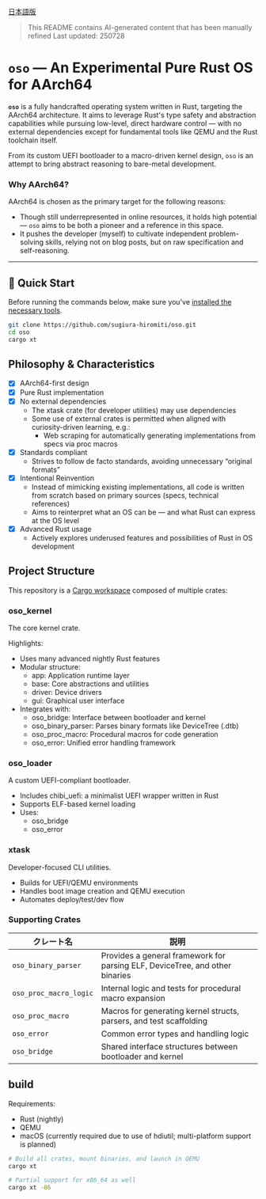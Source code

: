 [日本語版](README.md)

> This README contains AI-generated content that has been manually refined
> Last updated: 250728

# `oso` — An Experimental Pure Rust OS for AArch64

**`oso`** is a fully handcrafted operating system written in Rust, targeting the AArch64 architecture. It aims to leverage Rust's type safety and abstraction capabilities while pursuing low-level, direct hardware control — with no external dependencies except for fundamental tools like QEMU and the Rust toolchain itself.

From its custom UEFI bootloader to a macro-driven kernel design, `oso` is an attempt to bring abstract reasoning to bare-metal development.

### Why AArch64?

AArch64 is chosen as the primary target for the following reasons:

- Though still underrepresented in online resources, it holds high potential — `oso` aims to be both a pioneer and a reference in this space.
- It pushes the developer (myself) to cultivate independent problem-solving skills, relying not on blog posts, but on raw specification and self-reasoning.

---

## 🔧 Quick Start

Before running the commands below, make sure you've [installed the necessary tools](#build).

```bash
git clone https://github.com/sugiura-hiromiti/oso.git
cd oso
cargo xt
```

## Philosophy & Characteristics

- [x] AArch64-first design
- [x] Pure Rust implementation
- [x] No external dependencies
  - The xtask crate (for developer utilities) may use dependencies
  - Some use of external crates is permitted when aligned with curiosity-driven learning, e.g.:
    - Web scraping for automatically generating implementations from specs via proc macros
- [x] Standards compliant
  - Strives to follow de facto standards, avoiding unnecessary “original formats”
- [x] Intentional Reinvention
  - Instead of mimicking existing implementations, all code is written from scratch based on primary sources (specs, technical references)
  - Aims to reinterpret what an OS can be — and what Rust can express at the OS level
- [x] Advanced Rust usage
  - Actively explores underused features and possibilities of Rust in OS development

## Project Structure

This repository is a [Cargo workspace](https://doc.rust-lang.org/book/ch14-03-cargo-workspaces.html) composed of multiple crates:

### oso_kernel

The core kernel crate.

Highlights:

- Uses many advanced nightly Rust features
- Modular structure:
  - app: Application runtime layer
  - base: Core abstractions and utilities
  - driver: Device drivers
  - gui: Graphical user interface
- Integrates with:
  - oso_bridge: Interface between bootloader and kernel
  - oso_binary_parser: Parses binary formats like DeviceTree (.dtb)
  - oso_proc_macro: Procedural macros for code generation
  - oso_error: Unified error handling framework

### oso_loader

A custom UEFI-compliant bootloader.

- Includes chibi_uefi: a minimalist UEFI wrapper written in Rust
- Supports ELF-based kernel loading
- Uses:
  - oso_bridge
  - oso_error

### xtask

Developer-focused CLI utilities.

- Builds for UEFI/QEMU environments
- Handles boot image creation and QEMU execution
- Automates deploy/test/dev flow

### Supporting Crates

| クレート名             | 説明                                                                         |
| ---------------------- | ---------------------------------------------------------------------------- |
| `oso_binary_parser`    | Provides a general framework for parsing ELF, DeviceTree, and other binaries |
| `oso_proc_macro_logic` | Internal logic and tests for procedural macro expansion                      |
| `oso_proc_macro`       | Macros for generating kernel structs, parsers, and test scaffolding          |
| `oso_error`            | Common error types and handling logic                                        |
| `oso_bridge`           | Shared interface structures between bootloader and kernel                    |

## build

Requirements:

- Rust (nightly)
- QEMU
- macOS (currently required due to use of hdiutil; multi-platform support is planned)

```bash
# Build all crates, mount binaries, and launch in QEMU
cargo xt

# Partial support for x86_64 as well
cargo xt -86
```
